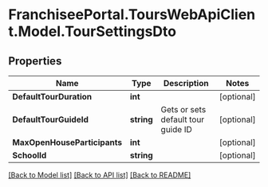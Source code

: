 # FranchiseePortal.ToursWebApiClient.Model.TourSettingsDto

## Properties

Name | Type | Description | Notes
------------ | ------------- | ------------- | -------------
**DefaultTourDuration** | **int** |  | [optional] 
**DefaultTourGuideId** | **string** | Gets or sets default tour guide ID | [optional] 
**MaxOpenHouseParticipants** | **int** |  | [optional] 
**SchoolId** | **string** |  | [optional] 

[[Back to Model list]](../README.md#documentation-for-models) [[Back to API list]](../README.md#documentation-for-api-endpoints) [[Back to README]](../README.md)

